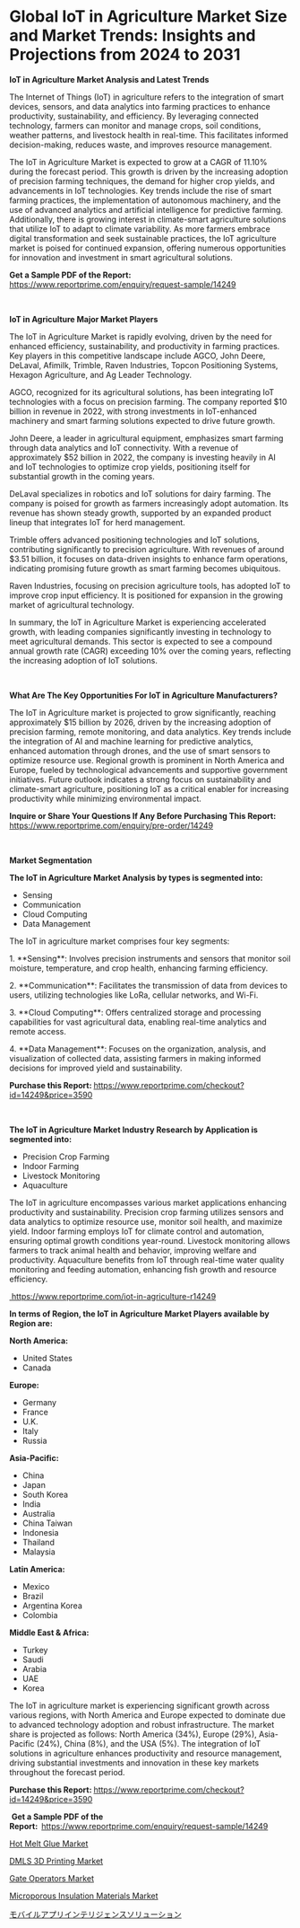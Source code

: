 <p><h1>Global IoT in Agriculture Market Size and Market Trends: Insights and Projections from 2024 to 2031</h1></p><p><strong>IoT in Agriculture Market Analysis and Latest Trends</strong></p>
<p><p>The Internet of Things (IoT) in agriculture refers to the integration of smart devices, sensors, and data analytics into farming practices to enhance productivity, sustainability, and efficiency. By leveraging connected technology, farmers can monitor and manage crops, soil conditions, weather patterns, and livestock health in real-time. This facilitates informed decision-making, reduces waste, and improves resource management.</p><p>The IoT in Agriculture Market is expected to grow at a CAGR of 11.10% during the forecast period. This growth is driven by the increasing adoption of precision farming techniques, the demand for higher crop yields, and advancements in IoT technologies. Key trends include the rise of smart farming practices, the implementation of autonomous machinery, and the use of advanced analytics and artificial intelligence for predictive farming. Additionally, there is growing interest in climate-smart agriculture solutions that utilize IoT to adapt to climate variability. As more farmers embrace digital transformation and seek sustainable practices, the IoT agriculture market is poised for continued expansion, offering numerous opportunities for innovation and investment in smart agricultural solutions.</p></p>
<p><strong>Get a Sample PDF of the Report:&nbsp;</strong> <a href="https://www.reportprime.com/enquiry/request-sample/14249">https://www.reportprime.com/enquiry/request-sample/14249</a></p>
<p>&nbsp;</p>
<p><strong>IoT in Agriculture Major Market Players</strong></p>
<p><p>The IoT in Agriculture Market is rapidly evolving, driven by the need for enhanced efficiency, sustainability, and productivity in farming practices. Key players in this competitive landscape include AGCO, John Deere, DeLaval, Afimilk, Trimble, Raven Industries, Topcon Positioning Systems, Hexagon Agriculture, and Ag Leader Technology.</p><p>AGCO, recognized for its agricultural solutions, has been integrating IoT technologies with a focus on precision farming. The company reported $10 billion in revenue in 2022, with strong investments in IoT-enhanced machinery and smart farming solutions expected to drive future growth.</p><p>John Deere, a leader in agricultural equipment, emphasizes smart farming through data analytics and IoT connectivity. With a revenue of approximately $52 billion in 2022, the company is investing heavily in AI and IoT technologies to optimize crop yields, positioning itself for substantial growth in the coming years.</p><p>DeLaval specializes in robotics and IoT solutions for dairy farming. The company is poised for growth as farmers increasingly adopt automation. Its revenue has shown steady growth, supported by an expanded product lineup that integrates IoT for herd management.</p><p>Trimble offers advanced positioning technologies and IoT solutions, contributing significantly to precision agriculture. With revenues of around $3.51 billion, it focuses on data-driven insights to enhance farm operations, indicating promising future growth as smart farming becomes ubiquitous.</p><p>Raven Industries, focusing on precision agriculture tools, has adopted IoT to improve crop input efficiency. It is positioned for expansion in the growing market of agricultural technology.</p><p>In summary, the IoT in Agriculture Market is experiencing accelerated growth, with leading companies significantly investing in technology to meet agricultural demands. This sector is expected to see a compound annual growth rate (CAGR) exceeding 10% over the coming years, reflecting the increasing adoption of IoT solutions.</p></p>
<p>&nbsp;</p>
<p><strong>What Are The Key Opportunities For IoT in Agriculture Manufacturers?</strong></p>
<p><p>The IoT in Agriculture market is projected to grow significantly, reaching approximately $15 billion by 2026, driven by the increasing adoption of precision farming, remote monitoring, and data analytics. Key trends include the integration of AI and machine learning for predictive analytics, enhanced automation through drones, and the use of smart sensors to optimize resource use. Regional growth is prominent in North America and Europe, fueled by technological advancements and supportive government initiatives. Future outlook indicates a strong focus on sustainability and climate-smart agriculture, positioning IoT as a critical enabler for increasing productivity while minimizing environmental impact.</p></p>
<p><strong>Inquire or Share Your Questions If Any Before Purchasing This Report:</strong> <a href="https://www.reportprime.com/enquiry/pre-order/14249">https://www.reportprime.com/enquiry/pre-order/14249</a></p>
<p>&nbsp;</p>
<p><strong>Market Segmentation</strong></p>
<p><strong>The IoT in Agriculture Market Analysis by types is segmented into:</strong></p>
<p><ul><li>Sensing</li><li>Communication</li><li>Cloud Computing</li><li>Data Management</li></ul></p>
<p><p>The IoT in agriculture market comprises four key segments: </p><p>1. **Sensing**: Involves precision instruments and sensors that monitor soil moisture, temperature, and crop health, enhancing farming efficiency. </p><p>2. **Communication**: Facilitates the transmission of data from devices to users, utilizing technologies like LoRa, cellular networks, and Wi-Fi. </p><p>3. **Cloud Computing**: Offers centralized storage and processing capabilities for vast agricultural data, enabling real-time analytics and remote access. </p><p>4. **Data Management**: Focuses on the organization, analysis, and visualization of collected data, assisting farmers in making informed decisions for improved yield and sustainability.</p></p>
<p><strong>Purchase this Report:&nbsp;</strong><a href="https://www.reportprime.com/checkout?id=14249&price=3590">https://www.reportprime.com/checkout?id=14249&price=3590</a></p>
<p>&nbsp;</p>
<p><strong>The IoT in Agriculture Market Industry Research by Application is segmented into:</strong></p>
<p><ul><li>Precision Crop Farming</li><li>Indoor Farming</li><li>Livestock Monitoring</li><li>Aquaculture</li></ul></p>
<p><p>The IoT in agriculture encompasses various market applications enhancing productivity and sustainability. Precision crop farming utilizes sensors and data analytics to optimize resource use, monitor soil health, and maximize yield. Indoor farming employs IoT for climate control and automation, ensuring optimal growth conditions year-round. Livestock monitoring allows farmers to track animal health and behavior, improving welfare and productivity. Aquaculture benefits from IoT through real-time water quality monitoring and feeding automation, enhancing fish growth and resource efficiency.</p></p>
<p><a href="https://www.reportprime.com/iot-in-agriculture-r14249">&nbsp;https://www.reportprime.com/iot-in-agriculture-r14249</a></p>
<p><strong>In terms of Region, the IoT in Agriculture Market Players available by Region are:</strong></p>
<p>
    <p> <strong> North America: </strong>
        <ul>
            <li>United States</li>
            <li>Canada</li>
        </ul>
        </p> 
    <p> <strong> Europe: </strong>
        <ul>
            <li>Germany</li>
            <li>France</li>
            <li>U.K.</li>
            <li>Italy</li>
            <li>Russia</li>
        </ul>
        </p> 
    <p> <strong> Asia-Pacific: </strong>
        <ul>
            <li>China</li>
            <li>Japan</li>
            <li>South Korea</li>
            <li>India</li>
            <li>Australia</li>
            <li>China Taiwan</li>
            <li>Indonesia</li>
            <li>Thailand</li>
            <li>Malaysia</li>
        </ul>
        </p> 
    <p> <strong> Latin America: </strong>
        <ul>
            <li>Mexico</li>
            <li>Brazil</li>
            <li>Argentina Korea</li>
            <li>Colombia</li>
        </ul>
        </p> 
    <p> <strong> Middle East & Africa: </strong>
        <ul>
            <li>Turkey</li>
            <li>Saudi</li>
            <li>Arabia</li>
            <li>UAE</li>
            <li>Korea</li>
        </ul>
    </p>
    </p>
<p><p>The IoT in agriculture market is experiencing significant growth across various regions, with North America and Europe expected to dominate due to advanced technology adoption and robust infrastructure. The market share is projected as follows: North America (34%), Europe (29%), Asia-Pacific (24%), China (8%), and the USA (5%). The integration of IoT solutions in agriculture enhances productivity and resource management, driving substantial investments and innovation in these key markets throughout the forecast period.</p></p>
<p><strong>Purchase this Report: </strong><a href="https://www.reportprime.com/checkout?id=14249&price=3590">https://www.reportprime.com/checkout?id=14249&price=3590</a></p>
<p>&nbsp;<strong>Get a Sample PDF of the Report:&nbsp;&nbsp;</strong><a href="https://www.reportprime.com/enquiry/request-sample/14249">https://www.reportprime.com/enquiry/request-sample/14249</a></p>
<p><strong></strong></p>
<p><p><a href="https://www.linkedin.com/pulse/insights-hot-melt-glue-industry-market-financial-status-5olve?trackingId=JIIy1TUTSqy1xQ5kWl%2FEog%3D%3D">Hot Melt Glue Market</a></p><p><a href="https://github.com/CliffMedina6/Market-Research-Report-List-6/blob/main/dmls-3d-printing-market.md">DMLS 3D Printing Market</a></p><p><a href="https://issuu.com/reportprime-2/docs/gate-operators-market-size-2030.ppt_a089cf064ac45a">Gate Operators Market</a></p><p><a href="https://www.linkedin.com/pulse/charting-future-comprehensive-analysis-global-microporous-17jue?trackingId=EvrsIzJ3SK%2BgrzpENwsKIg%3D%3D">Microporous Insulation Materials Market</a></p><p><a href="https://medium.com/@oswaldheman9gu/mobile-app-intelligence-solutions-market-%E3%81%AF-%E3%82%B3%E3%82%B9%E3%83%88%E7%AE%A1%E7%90%86%E3%81%A8%E5%8A%B9%E7%8E%87%E5%90%91%E4%B8%8A%E3%82%92%E5%84%AA%E5%85%88%E3%81%97%E3%81%BE%E3%81%99-%E3%81%95%E3%82%89%E3%81%AB-%E5%A0%B1%E5%91%8A%E6%9B%B8%E3%81%AF%E5%B8%82%E5%A0%B4%E3%81%AE%E9%9C%80%E8%A6%81%E9%9D%A2%E3%81%A8%E4%BE%9B%E7%B5%A6%E9%9D%A2%E3%81%AE%E4%B8%A1%E6%96%B9%E3%82%92%E3%82%AB%E3%83%90%E3%83%BC%E3%81%97%E3%81%A6%E3%81%84%E3%81%BE%E3%81%99-b1c29c327c1e">モバイルアプリインテリジェンスソリューション</a></p></p>